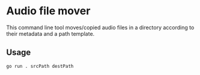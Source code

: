 # Audio file mover

This command line tool moves/copied audio files in a directory according to their
metadata and a path template.

## Usage

    go run . srcPath destPath
